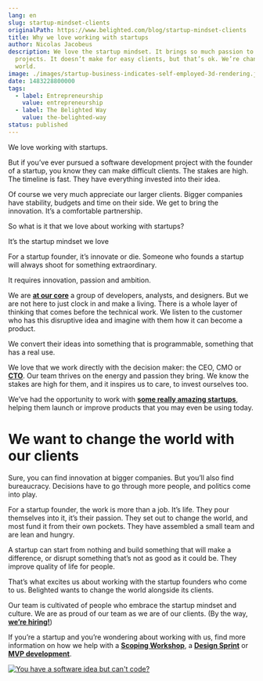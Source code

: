 ```yaml
---
lang: en
slug: startup-mindset-clients
originalPath: https://www.belighted.com/blog/startup-mindset-clients
title: Why we love working with startups
author: Nicolas Jacobeus
description: We love the startup mindset. It brings so much passion to software
  projects. It doesn’t make for easy clients, but that’s ok. We’re changing the
  world.
image: ./images/startup-business-indicates-self-employed-3d-rendering.jpg
date: 1483228800000
tags:
  - label: Entrepreneurship
    value: entrepreneurship
  - label: The Belighted Way
    value: the-belighted-way
status: published
---
```

We love working with startups.

But if you’ve ever pursued a software development project with the founder of a startup, you know they can make difficult clients. The stakes are high. The timeline is fast. They have everything invested into their idea.

Of course we very much appreciate our larger clients. Bigger companies have stability, budgets and time on their side. We get to bring the innovation. It’s a comfortable partnership.

So what is it that we love about working with startups?  
  

It’s the startup mindset we love

For a startup founder, it’s innovate or die. Someone who founds a startup will always shoot for something extraordinary.

It requires innovation, passion and ambition.

We are **[at our core](/about)** a group of developers, analysts, and designers. But we are not here to just clock in and make a living. There is a whole layer of thinking that comes before the technical work. We listen to the customer who has this disruptive idea and imagine with them how it can become a product.

We convert their ideas into something that is programmable, something that has a real use.

We love that we work directly with the decision maker: the CEO, CMO or **[CTO](/blog/do-you-really-need-to-hire-a-cto-to-launch-your-startup)**. Our team thrives on the energy and passion they bring. We know the stakes are high for them, and it inspires us to care, to invest ourselves too.

We’ve had the opportunity to work with **[some really amazing startups](/case-studies)**, helping them launch or improve products that you may even be using today.

We want to change the world with our clients
============================================

Sure, you can find innovation at bigger companies. But you’ll also find bureaucracy. Decisions have to go through more people, and politics come into play.

For a startup founder, the work is more than a job. It’s life. They pour themselves into it, it’s their passion. They set out to change the world, and most fund it from their own pockets. They have assembled a small team and are lean and hungry.

A startup can start from nothing and build something that will make a difference, or disrupt something that’s not as good as it could be. They improve quality of life for people.

That’s what excites us about working with the startup founders who come to us. Belighted wants to change the world alongside its clients.

Our team is cultivated of people who embrace the startup mindset and culture. We are as proud of our team as we are of our clients. (By the way, **[we’re hiring!](/careers)**)

If you’re a startup and you’re wondering about working with us, find more information on how we help with a **[Scoping Workshop](/scoping-workshop)**, a **[Design Sprint](/design-sprint)** or **[MVP development](/mvp-development)**.

[![You have a software idea but can't code?](https://no-cache.hubspot.com/cta/default/1684659/2a757af5-8c70-4e5b-bd84-3e0c399fa61d.png)](https://cta-redirect.hubspot.com/cta/redirect/1684659/2a757af5-8c70-4e5b-bd84-3e0c399fa61d)